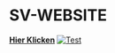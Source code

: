 # **SV-WEBSITE**
**[Hier Klicken](https://svchange.de)**
[![Test](/Bilder/Website.png "Test")](https://svchange.de "Test")
